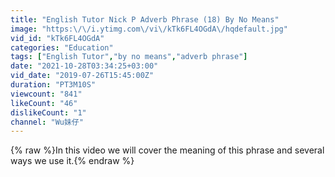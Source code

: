 ```yaml
---
title: "English Tutor Nick P Adverb Phrase (18) By No Means"
image: "https:\/\/i.ytimg.com\/vi\/kTk6FL4OGdA\/hqdefault.jpg"
vid_id: "kTk6FL4OGdA"
categories: "Education"
tags: ["English Tutor","by no means","adverb phrase"]
date: "2021-10-28T03:34:25+03:00"
vid_date: "2019-07-26T15:45:00Z"
duration: "PT3M10S"
viewcount: "841"
likeCount: "46"
dislikeCount: "1"
channel: "Wu妹仔"
---
```

{% raw %}In this video we will cover the meaning of this phrase and several ways we use it.{% endraw %}
